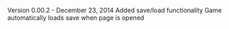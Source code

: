 Version 0.00.2 - December 23, 2014
    Added save/load functionality
    Game automatically loads save when page is opened